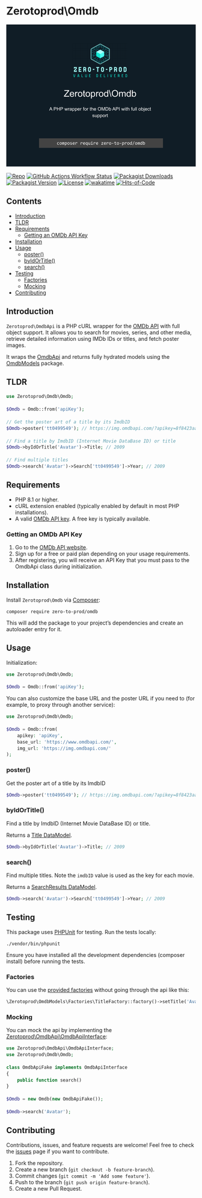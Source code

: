 # Zerotoprod\Omdb

![](./logo.png)

[![Repo](https://img.shields.io/badge/github-gray?logo=github)](https://github.com/zero-to-prod/omdb)
[![GitHub Actions Workflow Status](https://img.shields.io/github/actions/workflow/status/zero-to-prod/omdb/test.yml?label=tests)](https://github.com/zero-to-prod/omdb/actions)
[![Packagist Downloads](https://img.shields.io/packagist/dt/zero-to-prod/omdb?color=blue)](https://packagist.org/packages/zero-to-prod/omdb/stats)
[![Packagist Version](https://img.shields.io/packagist/v/zero-to-prod/omdb?color=f28d1a)](https://packagist.org/packages/zero-to-prod/omdb)
[![License](https://img.shields.io/packagist/l/zero-to-prod/omdb?color=red)](https://github.com/zero-to-prod/omdb/blob/main/LICENSE.md)
[![wakatime](https://wakatime.com/badge/github/zero-to-prod/omdb.svg)](https://wakatime.com/badge/github/zero-to-prod/omdb)
[![Hits-of-Code](https://hitsofcode.com/github/zero-to-prod/omdb?branch=main)](https://hitsofcode.com/github/zero-to-prod/omdb/view?branch=main)

## Contents

- [Introduction](#introduction)
- [TLDR](#tldr)
- [Requirements](#requirements)
    - [Getting an OMDb API Key](#getting-an-omdb-api-key)
- [Installation](#installation)
- [Usage](#usage)
    - [poster()](#poster)
    - [byIdOrTitle()](#byidortitle)
    - [search()](#search)
- [Testing](#testing)
    - [Factories](#factories)
    - [Mocking](#mocking)
- [Contributing](#contributing)

## Introduction

`Zerotoprod\OmdbApi` is a PHP cURL wrapper for the [OMDb API](https://www.omdbapi.com/) with full object support.
It allows you to search for movies, series, and other media, retrieve detailed information using IMDb IDs or titles, and fetch poster images.

It wraps the [OmdbApi](https://github.com/zero-to-prod/omdb-api) and returns fully hydrated models using the
[OmdbModels](https://github.com/zero-to-prod/omdb-models) package.

## TLDR

```php
use Zerotoprod\Omdb\Omdb;

$Omdb = Omdb::from('apiKey');

// Get the poster art of a title by its ImdbID
$Omdb->poster('tt0499549'); // https://img.omdbapi.com/?apikey=8f8423aa&i=tt0499549

// Find a title by ImdbID (Internet Movie DataBase ID) or title
$Omdb->byIdOrTitle('Avatar')->Title; // 2009

// Find multiple titles
$Omdb->search('Avatar')->Search['tt0499549']->Year; // 2009
```

## Requirements

- PHP 8.1 or higher.
- cURL extension enabled (typically enabled by default in most PHP installations).
- A valid [OMDb API key](https://www.omdbapi.com/apikey.aspx). A free key is typically available.

### Getting an OMDb API Key

1. Go to the [OMDb API website](https://www.omdbapi.com/apikey.aspx).
2. Sign up for a free or paid plan depending on your usage requirements.
3. After registering, you will receive an API Key that you must pass to the OmdbApi class during initialization.

## Installation

Install `Zerotoprod\Omdb` via [Composer](https://getcomposer.org/):

```shell
composer require zero-to-prod/omdb
```

This will add the package to your project’s dependencies and create an autoloader entry for it.

## Usage

Initialization:

```php
use Zerotoprod\Omdb\Omdb;

$Omdb = Omdb::from('apiKey');
```

You can also customize the base URL and the poster URL if you need to (for example, to proxy through another service):

```php
use Zerotoprod\Omdb\Omdb;

$Omdb = Omdb::from(
    apikey: 'apiKey',
    base_url: 'https://www.omdbapi.com/',
    img_url: 'https://img.omdbapi.com/'
);
```

### poster()

Get the poster art of a title by its ImdbID

```php
$Omdb->poster('tt0499549'); // https://img.omdbapi.com/?apikey=8f8423aa&i=tt0499549
```

### byIdOrTitle()

Find a title by ImdbID (Internet Movie DataBase ID) or title.

Returns a [Title DataModel](https://github.com/zero-to-prod/omdb-models/blob/main/src/Title.php).

```php
$Omdb->byIdOrTitle('Avatar')->Title; // 2009
```

### search()

Find multiple titles. Note the `imdbID` value is used as the key for each movie.

Returns a [SearchResults DataModel](https://github.com/zero-to-prod/omdb-models/blob/main/src/SearchResults.php).

```php
$Omdb->search('Avatar')->Search['tt0499549']->Year; // 2009
```

## Testing

This package uses [PHPUnit](https://phpunit.de/) for testing.
Run the tests locally:

```shell
./vendor/bin/phpunit
```

Ensure you have installed all the development dependencies (composer install) before running the tests.

### Factories

You can use the [provided factories](https://github.com/zero-to-prod/omdb-models#factories) without going through the api like this:

```php
\Zerotoprod\OmdbModels\Factories\TitleFactory::factory()->setTitle('Avatar')->make();
```

### Mocking

You can mock the api by implementing
the [Zerotoprod\OmdbApi\OmdbApiInterface](https://github.com/zero-to-prod/omdb-api/blob/main/src/OmdbApiInterface.php):

```php
use Zerotoprod\OmdbApi\OmdbApiInterface;
use Zerotoprod\Omdb\Omdb;

class OmdbApiFake implements OmdbApiInterface
{
    public function search()
}

$Omdb = new Omdb(new OmdbApiFake());

$Omdb->search('Avatar');
```

## Contributing

Contributions, issues, and feature requests are welcome!
Feel free to check the [issues](https://github.com/zero-to-prod/omdb/issues) page if you want to contribute.

1. Fork the repository.
2. Create a new branch (`git checkout -b feature-branch`).
3. Commit changes (`git commit -m 'Add some feature'`).
4. Push to the branch (`git push origin feature-branch`).
5. Create a new Pull Request.